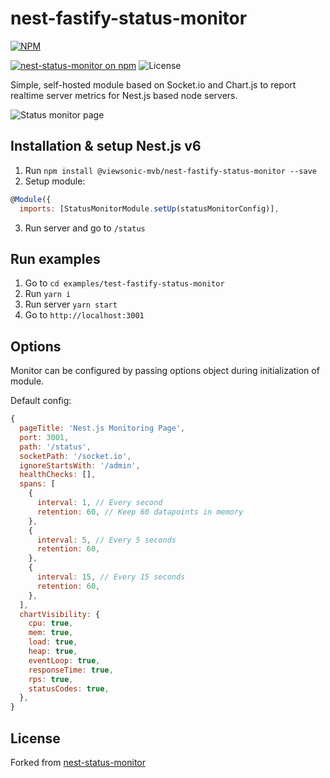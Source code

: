 # nest-fastify-status-monitor

[![NPM](https://nodei.co/npm/@viewsonic-mvb/nest-fastify-status-monitor.png?downloads=true&downloadRank=true&stars=true)](https://nodei.co/npm/@viewsonic-mvb/nest-fastify-status-monitor/)

[![nest-status-monitor on npm](https://img.shields.io/npm/v/@viewsonic-mvb/nest-fastify-status-monitor.svg)](https://www.npmjs.com/package/@viewsonic-mvb/nest-fastify-status-monitor) ![License](https://img.shields.io/badge/license-MIT-blue.svg)

Simple, self-hosted module based on Socket.io and Chart.js to report realtime
server metrics for Nest.js based node servers.

![Status monitor page](https://i.imgur.com/AkZEPYG.gif 'Status monitor page')


## Installation & setup Nest.js v6

1. Run `npm install @viewsonic-mvb/nest-fastify-status-monitor --save`
2. Setup module:

```javascript
@Module({
  imports: [StatusMonitorModule.setUp(statusMonitorConfig)],
```

3. Run server and go to `/status`


## Run examples

1. Go to `cd examples/test-fastify-status-monitor`
2. Run `yarn i`
3. Run server `yarn start`
4. Go to `http://localhost:3001`

## Options

Monitor can be configured by passing options object during initialization of
module.

Default config:

```javascript
{
  pageTitle: 'Nest.js Monitoring Page',
  port: 3001,
  path: '/status',
  socketPath: '/socket.io',
  ignoreStartsWith: '/admin',
  healthChecks: [],
  spans: [
    {
      interval: 1, // Every second
      retention: 60, // Keep 60 datapoints in memory
    },
    {
      interval: 5, // Every 5 seconds
      retention: 60,
    },
    {
      interval: 15, // Every 15 seconds
      retention: 60,
    },
  ],
  chartVisibility: {
    cpu: true,
    mem: true,
    load: true,
    heap: true,
    eventLoop: true,
    responseTime: true,
    rps: true,
    statusCodes: true,
  },
}
```

## License

Forked from
[nest-status-monitor](https://github.com/GenFirst/nest-status-monitor)
